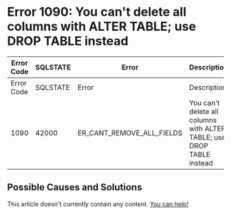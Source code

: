 
# Error 1090: You can't delete all columns with ALTER TABLE; use DROP TABLE instead


| Error Code | SQLSTATE | Error | Description |
| --- | --- | --- | --- |
| Error Code | SQLSTATE | Error | Description |
| 1090 | 42000 | ER_CANT_REMOVE_ALL_FIELDS | You can't delete all columns with ALTER TABLE; use DROP TABLE instead |




## Possible Causes and Solutions


This article doesn't currently contain any content. [You can help!](/kb/en/writing-and-editing-knowledge-base-articles/)

